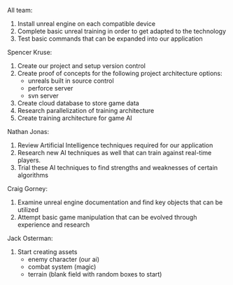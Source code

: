 All team:
1. Install unreal engine on each compatible device
2. Complete basic unreal training in order to get adapted to the technology
3. Test basic commands that can be expanded into our application

Spencer Kruse:
1. Create our project and setup version control
2. Create proof of concepts for the following project architecture options:
    * unreals built in source control
    * perforce server
    * svn server
3. Create cloud database to store game data
4. Research parallelization of training architecture
5. Create training architecture for game AI

Nathan Jonas:
1. Review Artificial Intelligence techniques required for our application
2. Research new AI techniques as well that can train against real-time players.
3. Trial these AI techniques to find strengths and weaknesses of certain algorithms

Craig Gorney:
1. Examine unreal engine documentation and find key objects that can be utilized
2. Attempt basic game manipulation that can be evolved through experience and research

Jack Osterman:
1. Start creating assets
    * enemy character (our ai)
    * combat system (magic)
    * terrain (blank field with random boxes to start)
